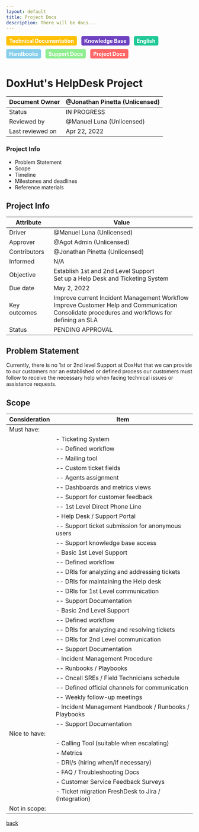 ```yaml
---
layout: default
title: Project Docs
description: There will be docs...
---
```


<style>
.tag {
  display: inline-block;
  padding: 4px 8px;
  border-radius: 4px;
  color: #fff;
  font-size: 14px;
  font-weight: bold;
  margin-right: 8px;
  margin-bottom: 10px;
}

/* Add the background colors for each category */
.tag:nth-child(4) { background-color: #ffc107; } /* Technical Documentation */
.tag:nth-child(5) { background-color: #6f42c1; } /* Knowledge Base */
.tag:nth-child(6) { background-color: #fd7e14; } /* Translation */
.tag:nth-child(7) { background-color: #20c997; } /* English */
.tag:nth-child(11) { background-color: #87ceeb; } /* Handbooks */
.tag:nth-child(12) { background-color: #90ee90; } /* Support Docs */
.tag:nth-child(13) { background-color: #ff6666; } /* Project Docs */

</style>


<span class="tag" style="background-color: #ffc107;">Technical Documentation</span>
<span class="tag" style="background-color: #6f42c1;">Knowledge Base</span>
<span class="tag" style="background-color: #20c997;">English</span>
<span class="tag" style="background-color: #87ceeb;">Handbooks</span>
<span class="tag" style="background-color: #90ee90;">Support Docs</span>
<span class="tag" style="background-color: #ff6666;">Project Docs</span>



# DoxHut's HelpDesk Project


| Document Owner        | @Jonathan Pinetta (Unlicensed) |
|-----------------------|-------------------------------|
| Status                | IN PROGRESS                   |
| Reviewed by           | @Manuel Luna (Unlicensed)     |
| Last reviewed on      | Apr 22, 2022                  |

### Project Info
- Problem Statement
- Scope
- Timeline
- Milestones and deadlines
- Reference materials

## Project Info

| Attribute    | Value                         |
|--------------|-------------------------------|
| Driver       | @Manuel Luna (Unlicensed)     |
| Approver     | @Agot Admin (Unlicensed)      |
| Contributors | @Jonathan Pinetta (Unlicensed)|
| Informed     | N/A                           |
| Objective    | Establish 1st and 2nd Level Support<br>Set up a Help Desk and Ticketing System |
| Due date     | May 2, 2022                   |
| Key outcomes | Improve current Incident Management Workflow<br>Improve Customer Help and Communication<br>Consolidate procedures and workflows for defining an SLA |
| Status       | PENDING APPROVAL              |

## Problem Statement
Currently, there is no 1st or 2nd level Support at DoxHut that we can provide to our customers nor an established or defined process our customers must follow to receive the necessary help when facing technical issues or assistance requests.

## Scope

| Consideration | Item                                                                                                      |
|---------------|-----------------------------------------------------------------------------------------------------------|
| Must have:    |                                                                                                         |
|               | - Ticketing System                                                                                         |
|               | -- Defined workflow                                                                                         |
|               | -- Mailing tool                                                                                             |
|               | -- Custom ticket fields                                                                                     |
|               | -- Agents assignment                                                                                        |
|               | -- Dashboards and metrics views                                                                             |
|               | -- Support for customer feedback                                                                            |
|               | -- 1st Level Direct Phone Line                                                                              |
|               | - Help Desk / Support Portal                                                                               |
|               | -- Support ticket submission for anonymous users                                                             |
|               | -- Support knowledge base access                                                                            |
|               | - Basic 1st Level Support                                                                                   |
|               | -- Defined workflow                                                                                         |
|               | -- DRIs for analyzing and addressing tickets                                                                 |
|               | -- DRIs for maintaining the Help desk                                                                        |
|               | -- DRIs for 1st Level communication                                                                          |
|               | -- Support Documentation                                                                                    |
|               | - Basic 2nd Level Support                                                                                   |
|               | -- Defined workflow                                                                                         |
|               | -- DRIs for analyzing and resolving tickets                                                                  |
|               | -- DRIs for 2nd Level communication                                                                          |
|               | -- Support Documentation                                                                                    |
|               | - Incident Management Procedure                                                                            |
|               | -- Runbooks / Playbooks                                                                                      |
|               | -- Oncall SREs / Field Technicians schedule                                                                  |
|               | -- Defined official channels for communication                                                               |
|               | -- Weekly follow-up meetings                                                                                 |
|               | - Incident Management Handbook / Runbooks / Playbooks                                                       |
|               | -- Support Documentation                                                                                    |
| Nice to have: |                                                                                                           |
|               | - Calling Tool (suitable when escalating)                                                                   |
|               | - Metrics                                                                                                  |
|               | - DRI/s (hiring when/if necessary)                                                                          |
|               | - FAQ / Troubleshooting Docs                                                                                |
|               | - Customer Service Feedback Surveys                                                                         |
|               | - Ticket migration FreshDesk to Jira / (Integration)                                                        |
| Not in scope: |                                                                                                           |






[back](./)